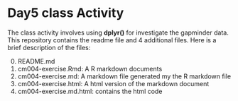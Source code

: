 # Day5 class Activity

The class activity involves using **dplyr()** for investigate the gapminder data. This repository contains the readme file and 4 additional files. Here is a brief description of the files:

0. README.md
1. cm004-exercise.Rmd: A R markdown documents 
2. cm004-exercise.md: A markdown file generated my the R markdown file
3. cm004-exercise.html: A html version of the markdown document
4. cm004-exercise.md.html: contains the html code
